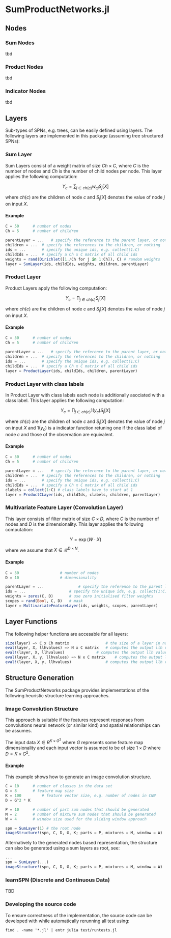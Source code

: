 # SumProductNetworks.jl

## Nodes

### Sum Nodes
tbd
### Product Nodes
tbd
### Indicator Nodes
tbd
## Layers

Sub-types of SPNs, e.g. trees, can be easily defined using layers. The following layers are implemented in this package (assuming tree structured SPNs):

### Sum Layer
Sum Layers consist of a weight matrix of size $Ch \times C$, where $C$ is the number of nodes and $Ch$ is the number of child nodes per node. This layer applies the following computation:

$$
Y_c = \sum_{j \in ch(c)} w_{cj} S_j[X]
$$

where $ch(c)$ are the children of node $c$ and $S_{j}[X]$ denotes the value of node $j$ on input $X$.

#### Example
```julia
C = 50 		# number of nodes
Ch = 5 		# number of children

parentLayer = ... 	# specify the reference to the parent layer, or nothing
children = ... 	# specify the references to the children, or nothing
ids = ... 		# specify the unique ids, e.g. collect(1:C)
childIds = ... 	# specify a Ch x C matrix of all child ids
weights = rand(Dirichlet([1./Ch for j in 1:Ch]), C) # random weights
layer = SumLayer(ids, childIds, weights, children, parentLayer)

```

### Product Layer
Product Layers apply the following computation:

$$
Y_c = \prod_{j \in ch(c)} S_j[X]
$$

where $ch(c)$ are the children of node $c$ and $S_{j}[X]$ denotes the value of node $j$ on input $X$.

#### Example

```julia
C = 50 		# number of nodes
Ch = 5 		# number of children

parentLayer = ... 	# specify the reference to the parent layer, or nothing
children = ... 	# specify the references to the children, or nothing
ids = ... 		# specify the unique ids, e.g. collect(1:C)
childIds = ... 	# specify a Ch x C matrix of all child ids
layer = ProductLayer(ids, childIds, children, parentLayer)

```

### Product Layer with class labels
In Product Layer with class labels each node is additionally asociated with a class label. This layer applies the following computation:

$$
Y_c = \prod_{j \in ch(c)} \mathcal{1}(y_c)  S_j[X]
$$

where $ch(c)$ are the children of node $c$ and $S_{j}[X]$ denotes the value of node $j$ on input $X$ and $\mathcal{1}(y_c)$ is a indicator function retuning one if the class label of node $c$ and those of the observation are equivalent.

#### Example

```julia
C = 50 		# number of nodes
Ch = 5 		# number of children

parentLayer = ... 	# specify the reference to the parent layer, or nothing
children = ... 	# specify the references to the children, or nothing
ids = ... 		# specify the unique ids, e.g. collect(1:C)
childIds = ... 	# specify a Ch x C matrix of all child ids
clabels = collect(1:C) # class labels have to start at 1
layer = ProductCLayer(ids, childIds, clabels, children, parentLayer)

```

### Multivariate Feature Layer (Convolution Layer)
This layer consists of filter matrix of size $C \times D$, where $C$ is the number of nodes and $D$ is the dimensionality. This layer applies the following computation:

$$
Y = \exp( W \cdot X )
$$

where we assume that $X \in \mathcal{R}^{D \times N}$.

#### Example

```julia
C = 50 					# number of nodes
D = 10 					# dimensionality

parentLayer = ... 				# specify the reference to the parent layer, or nothing
ids = ... 					# specify the unique ids, e.g. collect(1:C)
weights = zeros(C, D)		# use zero initialised filter weights
scopes = rand(Bool, C, D)	# mask
layer = MultivariateFeatureLayer(ids, weights, scopes, parentLayer)

```

## Layer Functions
The following helper functions are accesable for all layers:

```julia
size(layer) => C x Ch matrix				# the size of a layer in nodes x children
eval(layer, X, llhvalues) => N x C matrix 	# computes the output llh values of the layer
eval!(layer, X, llhvalues) 				# computes the output llh values of the layer in-place
eval(layer, X, y, llhvalues) => N x C matrix	# computes the output llh values of the layer conditioned on y
eval!(layer, X, y, llhvalues) 				# computes the output llh values of the layer conditioned on y in-place
```

## Structure Generation
The SumProductNetworks package provides implementations of the following heuristic structure learning approaches.

### Image Convolution Structure
This approach is suitable if the features represent responses from convolutions neural network (or similar kind) and spatial relationships can be assumes.

The input data $X \in R^{K \times G^2}$ where $G$ represents some feature map dimensionality and each input vector is assumed to be of size $1 \times D$ where $D = K \times G^2$.

#### Example
This example shows how to generate an image convolution structure.

```jl
C = 10 		# number of classes in the data set
G = 8 		# feature map size
K = 100 		# feature vector size, e.g. number of nodes in CNN
D = G^2 * K

P = 10 		# number of part sum nodes that should be generated
M = 2 		# number of mixture sum nodes that should be generated
W = 4 		# window size used for the sliding window approach

spn = SumLayer(1) # the root node
imageStructure!(spn, C, D, G, K; parts = P, mixtures = M, window = W)
```

Alternatively to the generated nodes based representation, the structure can also be generated using a sum layers as root, see:

```jl
...
spn = SumLayer(...)
imageStructure!(spn, C, D, G, K; parts = P, mixtures = M, window = W)

```

### learnSPN (Discrete and Continuous Data)
TBD

### Developing the source code
To ensure correctness of the implementation, the source code can be developed with while automatically rerunning all test using:

```
find . -name '*.jl' | entr julia test/runtests.jl
```
